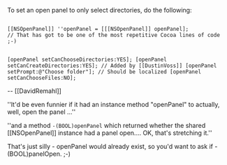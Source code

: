 To set an open panel to only select directories, do the following:

<code>
[[NSOpenPanel]] ''openPanel = [[[NSOpenPanel]] openPanel];
// That has got to be one of the most repetitive Cocoa lines of code ;-)

[openPanel setCanChooseDirectories:YES];
[openPanel setCanCreateDirectories:YES]; // Added by [[DustinVoss]]
[openPanel setPrompt:@"Choose folder"]; // Should be localized
[openPanel setCanChooseFiles:NO];
</code>

-- [[DavidRemahl]]

  ''It'd be even funnier if it had an instance method "openPanel" to actually, well, open the panel ...''

''and a method <code>-(BOOL)openPanel</code> which returned whether the shared [[NSOpenPanel]] instance had a panel open.... OK, that's stretching it.''

That's just silly - openPanel would already exist, so you'd want to ask if -(BOOL)panelOpen. ;-)